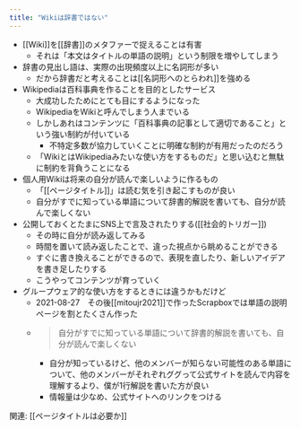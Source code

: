 ```yaml
---
title: "Wikiは辞書ではない"
---
```


- [[Wiki]]を[[辞書]]のメタファーで捉えることは有害
    - それは「本文はタイトルの単語の説明」という制限を増やしてしまう
- 辞書の見出し語は、実際の出現頻度以上に名詞形が多い
    - だから辞書だと考えることは[[名詞形へのとらわれ]]を強める
- Wikipediaは百科事典を作ることを目的としたサービス
    - 大成功したためにとても目にするようになった
    - WikipediaをWikiと呼んでしまう人までいる
    - しかしあれはコンテンツに「百科事典の記事として適切であること」という強い制約が付いている
        - 不特定多数が協力していくことに明確な制約が有用だったのだろう
    - 「WikiとはWikipediaみたいな使い方をするものだ」と思い込むと無駄に制約を背負うことになる
- 個人用Wikiは将来の自分が読んで楽しいように作るもの
    - 「[[ページタイトル]]」は読む気を引き起こすものが良い
    - 自分がすでに知っている単語について辞書的解説を書いても、自分が読んで楽しくない
- 公開しておくとたまにSNS上で言及されたりする([[社会的トリガー]])
    - その時に自分が読み返してみる
    - 時間を置いて読み返したことで、違った視点から眺めることができる
    - すぐに書き換えることができるので、表現を直したり、新しいアイデアを書き足したりする
    - こうやってコンテンツが育っていく
- グループウェア的な使い方をするときには違うかもだけど
    - 2021-08-27　その後[[mitoujr2021]]で作ったScrapboxでは単語の説明ページを割とたくさん作った
    - > 自分がすでに知っている単語について辞書的解説を書いても、自分が読んで楽しくない
        - 自分が知っているけど、他のメンバーが知らない可能性のある単語について、他のメンバーがそれぞれググって公式サイトを読んで内容を理解するより、僕が1行解説を書いた方が良い
        - 情報量は少なめ、公式サイトへのリンクをつける

関連: [[ページタイトルは必要か]]